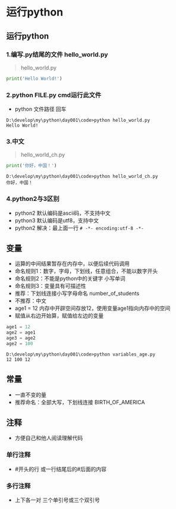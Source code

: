 # 运行python

## 运行python

### 1.编写.py结尾的文件 hello_world.py

> hello_world.py

``` python
print('Hello World!')
```

### 2.python FILE.py cmd运行此文件

- python 文件路径 回车

```
D:\develop\my\python\day001\code>python hello_world.py
Hello World!
```

### 3.中文

>hello_world_ch.py

``` python
print('你好，中国！')
```

```
D:\develop\my\python\day001\code>python hello_world_ch.py
你好，中国！
```

### 4.python2与3区别

- python2 默认编码是ascii码，不支持中文
- python3 默认编码是utf8，支持中文
- python2 解决：最上面一行 `# -*- encoding:utf-8 -*-`

## 变量 

- 运算的中间结果暂存在内存中，以便后续代码调用
- 命名规则1：数字，字母，下划线，任意组合，不能以数字开头
- 命名规则2：不能是python中的关键字 小写单词
- 命名规则3：变量具有可描述性
- 推荐：下划线连接小写字母命名 number_of_students
- 不推荐：中文
- age1 = 12 内存中开辟空间存放12，使用变量age1指向内存中的空间
- 赋值从右边开始算，赋值给左边的变量

```python
age1 = 12
age2 = age1
age3 = age2
age2 = 100
```

```
D:\develop\my\python\day001\code>python variables_age.py
12 100 12
```

## 常量

- 一直不变的量
- 推荐命名：全部大写，下划线连接 BIRTH_OF_AMERICA    

## 注释

- 方便自己和他人阅读理解代码

### 单行注释

- \#开头的行 或一行结尾后的#后面的内容

### 多行注释

- 上下各一对 三个单引号或三个双引号
